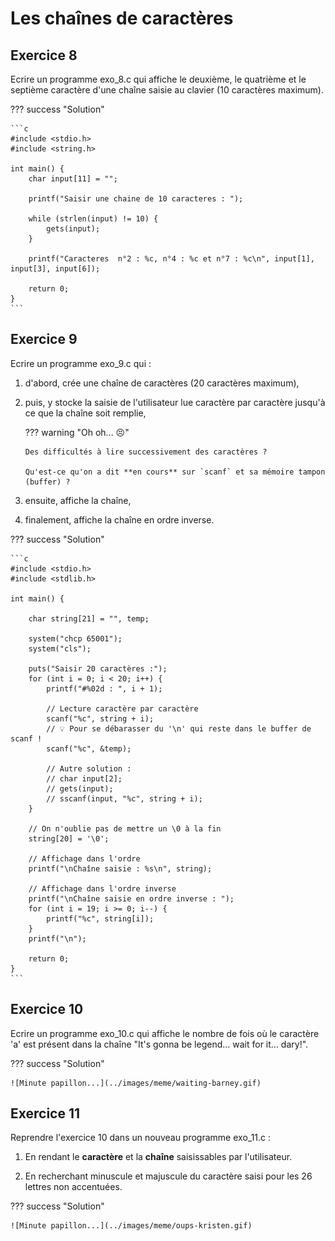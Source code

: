 # Les chaînes de caractères

<object class="fullScreenAble" data="../../pdf/cours/bts1/bts1_09_tableaux_2.pdf" type="application/pdf"></object>

## Exercice 8

Ecrire un programme exo_8.c qui affiche le deuxième, le quatrième et le septième caractère d'une chaîne saisie au clavier (10 caractères maximum).

??? success "Solution"

    ```c
    #include <stdio.h>
    #include <string.h>

    int main() {
        char input[11] = "";

        printf("Saisir une chaine de 10 caracteres : ");

        while (strlen(input) != 10) {
            gets(input);
        }

        printf("Caracteres  n°2 : %c, n°4 : %c et n°7 : %c\n", input[1], input[3], input[6]);

        return 0;
    }
    ```

## Exercice 9

Ecrire un programme exo_9.c qui :

1.  d'abord, crée une chaîne de caractères (20 caractères maximum),

2.  puis, y stocke la saisie de l'utilisateur lue caractère par caractère jusqu'à ce que la chaîne soit remplie,

    ??? warning "Oh oh... 😣"

        Des difficultés à lire successivement des caractères ?

        Qu'est-ce qu'on a dit **en cours** sur `scanf` et sa mémoire tampon (buffer) ?

3.  ensuite, affiche la chaîne,

4.  finalement, affiche la chaîne en ordre inverse.

??? success "Solution"

    ```c
    #include <stdio.h>
    #include <stdlib.h>

    int main() {
        
        char string[21] = "", temp;

        system("chcp 65001");
        system("cls");

        puts("Saisir 20 caractères :");
        for (int i = 0; i < 20; i++) {
            printf("#%02d : ", i + 1);
            
            // Lecture caractère par caractère
            scanf("%c", string + i);
            // 💡 Pour se débarasser du '\n' qui reste dans le buffer de scanf !
            scanf("%c", &temp); 

            // Autre solution :
            // char input[2];
            // gets(input);
            // sscanf(input, "%c", string + i);
        }

        // On n'oublie pas de mettre un \0 à la fin
        string[20] = '\0';

        // Affichage dans l'ordre
        printf("\nChaîne saisie : %s\n", string);

        // Affichage dans l'ordre inverse
        printf("\nChaîne saisie en ordre inverse : ");
        for (int i = 19; i >= 0; i--) {
            printf("%c", string[i]);
        }
        printf("\n");

        return 0;
    }
    ```

## Exercice 10

Ecrire un programme exo_10.c qui affiche le nombre de fois où le caractère 'a' est présent dans la chaîne "It's gonna be legend... wait for it... dary!".

??? success "Solution"

    ![Minute papillon...](../images/meme/waiting-barney.gif)
    

## Exercice 11

Reprendre l'exercice 10 dans un nouveau programme exo_11.c :

1. En rendant le **caractère** et la **chaîne** saisissables par l'utilisateur.

2. En recherchant minuscule et majuscule du caractère saisi pour les 26 lettres non accentuées.

??? success "Solution"

    ![Minute papillon...](../images/meme/oups-kristen.gif)

